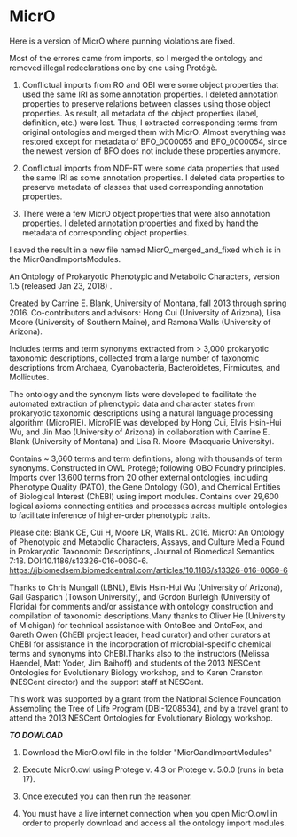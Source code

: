 # MicrO

Here is a version of MicrO where punning violations are fixed.

Most of the errores came from imports, so I merged the ontology and removed illegal redeclarations one by one using Protégè.

1) Conflictual imports from RO and OBI were some object properties that used the same IRI as some annotation properties. I deleted annotation properties to preserve relations between classes using those object properties. As result, all metadata of the object properties (label, definition, etc.) were lost. Thus, I extracted corresponding terms from original ontologies and merged them with MicrO. Almost everything was restored except for metadata of BFO_0000055 and BFO_0000054, since the newest version of BFO does not include these properties anymore.

2) Conflictual imports from NDF-RT were some data properties that used the same IRI as some annotation properties. I deleted data properties to preserve metadata of classes that used corresponding annotation properties.

3) There were a few MicrO object properties that were also annotation properties. I deleted annotation properties and fixed by hand the metadata of corresponding object properties.

I saved the result in a new file named MicrO_merged_and_fixed which is in the MicrOandImportsModules.

An Ontology of Prokaryotic Phenotypic and Metabolic Characters, version 1.5 (released Jan 23, 2018) .


Created by Carrine E. Blank, University of Montana, fall 2013 through spring 2016. Co-contributors and advisors: Hong Cui (University of Arizona), Lisa Moore (University of Southern Maine), and Ramona Walls (University of Arizona).

Includes terms and term synonyms extracted from > 3,000 prokaryotic taxonomic descriptions, collected from a large number of taxonomic descriptions from Archaea, Cyanobacteria, Bacteroidetes, Firmicutes, and Mollicutes.

The ontology and the synonym lists were developed to facilitate the automated extraction of phenotypic data and character states from prokaryotic taxonomic descriptions using a natural language processing algorithm (MicroPIE).  MicroPIE was developed by Hong Cui, Elvis Hsin-Hui Wu, and Jin Mao (University of Arizona) in collaboration with Carrine E. Blank (University of Montana) and Lisa R. Moore (Macquarie University).


Contains ~ 3,660 terms and term definitions, along with thousands of term synonyms.  Constructed in OWL Protégé; following OBO Foundry principles.  Imports over 13,600 terms from 20 other external ontologies, including Phenotype Quality (PATO), the Gene Ontology (GO), and Chemical Entities of Biological Interest (ChEBI) using import modules.  Contains over 29,600 logical axioms connecting entities and processes across multiple ontologies to facilitate inference of higher-order phenotypic traits.


Please cite:
Blank CE, Cui H, Moore LR, Walls RL.  2016.  MicrO: An Ontology of Phenotypic and Metabolic Characters, Assays, and Culture Media Found in Prokaryotic Taxonomic Descriptions, Journal of Biomedical Semantics 7:18. DOI:10.1186/s13326-016-0060-6.
https://jbiomedsem.biomedcentral.com/articles/10.1186/s13326-016-0060-6


Thanks to Chris Mungall (LBNL), Elvis Hsin-Hui Wu (University of Arizona), Gail Gasparich (Towson University), and Gordon Burleigh (University of Florida) for comments and/or assistance with ontology construction and compilation of taxonomic descriptions.Many thanks to Oliver He (University of Michigan) for technical assistance with OntoBee and OntoFox, and Gareth Owen (ChEBI project leader, head curator) and other curators at ChEBI for assistance in the incorporation of microbial-specific chemical terms and synonyms into ChEBI.Thanks also to the instructors (Melissa Haendel, Matt Yoder, Jim Baihoff) and students of the 2013 NESCent Ontologies for Evolutionary Biology workshop, and to Karen Cranston (NESCent director) and the support staff at NESCent.

This work was supported by a grant from the National Science Foundation Assembling the Tree of Life Program (DBI-1208534), and by a travel grant to attend the 2013 NESCent Ontologies for Evolutionary Biology workshop.



***TO DOWLOAD***

1.  Download the MicrO.owl file in the folder "MicrOandImportModules"

2.  Execute MicrO.owl using Protege v. 4.3 or Protege v. 5.0.0 (runs in beta 17).

3.  Once executed you can then run the reasoner.

4.  You must have a live internet connection when you open MicrO.owl in order to properly download and access all the ontology import modules.

